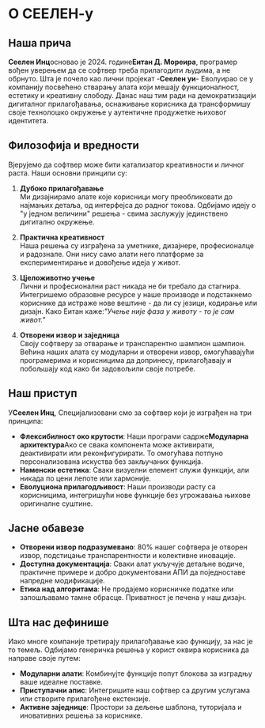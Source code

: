 # О СЕЕЛЕН-у

## Наша прича

**Сеелен Инц**основао је 2024. године**Еитан Д. Мореира**, програмер вођен
уверењем да се софтвер треба прилагодити људима, а не обрнуто. Шта је почело као
лични пројекат -**Сеелен уи**- Еволуирао се у компанију посвећено стварању алата
који мешају функционалност, естетику и креативну слободу. Данас наш тим ради на
демократизацији дигиталног прилагођавања, оснаживање корисника да трансформишу
своје технолошко окружење у аутентичне продужетке њиховог идентитета.

## Филозофија и вредности

Вјерујемо да софтвер може бити катализатор креативности и личног раста. Наши
основни принципи су:

1. **Дубоко прилагођавање**\
   Ми дизајнирамо алате које корисници могу преобликовати до најмањих детаља, од
   интерфејса до радног токова. Одбијамо идеју о "у једном величини" решења -
   свима заслужују јединствено дигитално окружење.

2. **Практична креативност**\
   Наша решења су изграђена за уметнике, дизајнере, професионалце и радознале.
   Они нису само алати него платформе за експериментирање и довођење идеја у
   живот.

3. **Цјеложивотно учење**\
   Лични и професионални раст никада не би требало да стагнира. Интегришемо
   образовне ресурсе у наше производе и подстакнемо кориснике да истраже нове
   вештине - да ли су језици, кодирање или дизајн. Како Еитан каже:_"Учење није
   фаза у животу - то је сам живот."_

4. **Отворени извор и заједница**\
   Своју софтверу за отварање и транспарентно шампион шампион. Већина наших
   алата су модуларни и отворени извор, омогућавајући програмерима и корисницима
   да допринесу, прилагођавају и побољшају код како би задовољили своје потребе.

## Наш приступ

У**Сеелен Инц**, Специјализовани смо за софтвер који је изграђен на три
принципа:

- **Флексибилност око крутости**: Наши програми садрже**Модуларна
  архитектура**Ако се свака компонента може активирати, деактивирати или
  реконфигурирати. То омогућава потпуно персонализована искуства без закључаних
  функција.
- **Наменски естетика**: Сваки визуелни елемент служи функцији, али никада по
  цени лепоте или хармоније.
- **Еволуциона прилагодљивост**: Наши производи расту са корисницима,
  интегришући нове функције без угрожавања њихове оригиналне суштине.

## Јасне обавезе

- **Отворени извор подразумевано**: 80% нашег софтвера је отворен извор,
  подстицање транспарентности и колективне иновације.
- **Доступна документација**: Сваки алат укључује детаљне водиче, практичне
  примере и добро документовани АПИ да поједноставе напредне модификације.
- **Етика над алгоритама**: Не продајемо корисничке податке или запошљавамо
  тамне обрасце. Приватност је печена у наш дизајн.

## Шта нас дефинише

Иако многе компаније третирају прилагођавање као функцију, за нас је то темељ.
Одбијамо генеричка решења у корист оквира корисника да направе своје путем:

- **Модуларни алати**: Комбинујте функције попут блокова за изградњу ваше
  идеалне поставке.
- **Приступачни апис**: Интегришите наш софтвер са другим услугама или створите
  прилагођене екстензије.
- **Активне заједнице**: Простори за дељење шаблона, туторијала и иновативних
  решења за кориснике.
